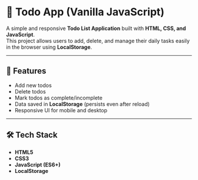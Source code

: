 # 📝 Todo App (Vanilla JavaScript)

A simple and responsive **Todo List Application** built with **HTML, CSS, and JavaScript**.  
This project allows users to add, delete, and manage their daily tasks easily in the browser using **LocalStorage**.

---

## 🚀 Features
- Add new todos
- Delete todos
- Mark todos as complete/incomplete
- Data saved in **LocalStorage** (persists even after reload)
- Responsive UI for mobile and desktop

---

## 🛠️ Tech Stack
- **HTML5**
- **CSS3**
- **JavaScript (ES6+)**
- **LocalStorage**
